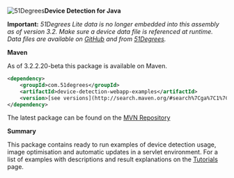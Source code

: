 ![51Degrees](https://51degrees.com/DesktopModules/FiftyOne/Distributor/Logo.ashx?utm_source=github&utm_medium=repository&utm_content=home&utm_campaign=java-open-source "THE Fastest and Most Accurate Device Detection")**Device Detection for Java**

**Important:** _51Degrees Lite data is no longer embedded into this assembly as of version 3.2. Make sure a device data file is referenced at runtime. Data files are available on [GitHub](../data) and from [51Degrees](https://51degrees.com/compare-data-options?utm_source=github&utm_medium=repository&utm_content=source-code&utm_campaign=java-open-source "Different device databases which can be used with 51Degrees device detection")._

**Maven**

As of 3.2.2.20-beta this package is available on Maven.

```xml
<dependency>
    <groupId>com.51degrees</groupId>
    <artifactId>device-detection-webapp-examples</artifactId>
    <version>[see versions](http://search.maven.org/#search%7Cga%7C1%7Ca%3A%22device-detection-webapp-examples%22)</version>
</dependency>
```

The latest package can be found on the [MVN Repository](https://mvnrepository.com/artifact/com.51degrees/device-detection-webapp-examples/latest)

**Summary**

This package contains ready to run examples of device detection usage, image optimisation and automatic updates in a servlet environment. For a list of examples with descriptions and result explanations on the [Tutorials](https://51degrees.com/Support/Documentation/APIs/Java-V32/Tutorials?utm_source=github&utm_medium=repository&utm_content=source-code&utm_campaign=java-open-source) page.